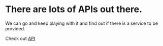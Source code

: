 # There are lots of APIs out there.

We can go and keep playing with it and find out if there is a service to be provided.

Check out [API](apievangelist.com)
